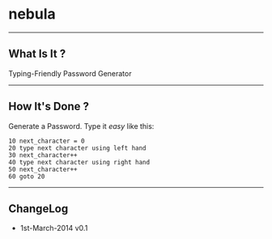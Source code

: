 # nebula

---
## What Is It ?
Typing-Friendly Password Generator

---
## How It's Done ?
Generate a Password. Type it *easy* like this:

    10 next_character = 0
    20 type next character using left hand
    30 next_character++
    40 type next character using right hand
    50 next_character++
    60 goto 20


---
## ChangeLog
* 1st-March-2014 v0.1
